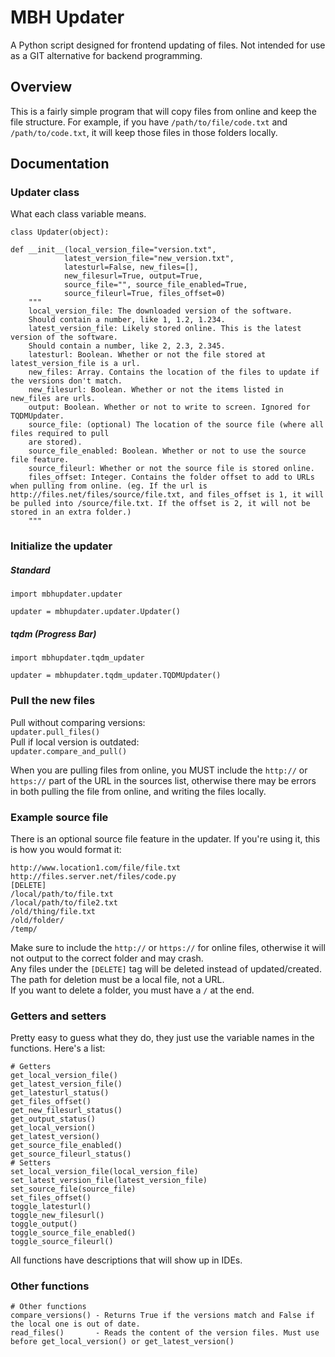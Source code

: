 # MBH Updater
A Python script designed for frontend updating of files.
Not intended for use as a GIT alternative for backend programming.

## Overview
This is a fairly simple program that will copy files from online and keep the file structure. For example, if you have `/path/to/file/code.txt` and `/path/to/code.txt`, it will keep those files in those folders locally.

## Documentation
### Updater class
What each class variable means.

    class Updater(object):

    def __init__(local_version_file="version.txt",
                latest_version_file="new_version.txt",
                latesturl=False, new_files=[],
                new_filesurl=True, output=True,
                source_file="", source_file_enabled=True,
                source_fileurl=True, files_offset=0)
        """
        local_version_file: The downloaded version of the software.
        Should contain a number, like 1, 1.2, 1.234.
        latest_version_file: Likely stored online. This is the latest version of the software.
        Should contain a number, like 2, 2.3, 2.345.
        latesturl: Boolean. Whether or not the file stored at latest_version_file is a url.
        new_files: Array. Contains the location of the files to update if the versions don't match.
        new_filesurl: Boolean. Whether or not the items listed in new_files are urls.
        output: Boolean. Whether or not to write to screen. Ignored for TQDMUpdater.
        source_file: (optional) The location of the source file (where all files required to pull
        are stored).
        source_file_enabled: Boolean. Whether or not to use the source file feature.
        source_fileurl: Whether or not the source file is stored online.
        files_offset: Integer. Contains the folder offset to add to URLs when pulling from online. (eg. If the url is http://files.net/files/source/file.txt, and files_offset is 1, it will be pulled into /source/file.txt. If the offset is 2, it will not be stored in an extra folder.)
        """

### Initialize the updater
##### Standard
    import mbhupdater.updater

    updater = mbhupdater.updater.Updater()
##### tqdm (Progress Bar)
    import mbhupdater.tqdm_updater

    updater = mbhupdater.tqdm_updater.TQDMUpdater()

### Pull the new files
Pull without comparing versions:  
    `updater.pull_files()`  
Pull if local version is outdated:  
    `updater.compare_and_pull()`  

When you are pulling files from online, you MUST include the `http://` or `https://` part of the URL in the sources list, otherwise there may be errors in both pulling the file from online, and writing the files locally.

### Example source file
There is an optional source file feature in the updater.
If you're using it, this is how you would format it:

    http://www.location1.com/file/file.txt
    http://files.server.net/files/code.py
    [DELETE]
    /local/path/to/file.txt
    /local/path/to/file2.txt
    /old/thing/file.txt
    /old/folder/
    /temp/
Make sure to include the `http://` or `https://` for online files, otherwise it will not output to the correct folder and may crash.  
Any files under the `[DELETE]` tag will be deleted instead of updated/created. The path for deletion must be a local file, not a URL.  
If you want to delete a folder, you must have a `/` at the end.

### Getters and setters
Pretty easy to guess what they do, they just use the variable names in the functions. Here's a list:

    # Getters
    get_local_version_file()
    get_latest_version_file()
    get_latesturl_status()
    get_files_offset()
    get_new_filesurl_status()
    get_output_status()
    get_local_version()
    get_latest_version()
    get_source_file_enabled()
    get_source_fileurl_status()
    # Setters
    set_local_version_file(local_version_file)
    set_latest_version_file(latest_version_file)
    set_source_file(source_file)
    set_files_offset()
    toggle_latesturl()
    toggle_new_filesurl()
    toggle_output()
    toggle_source_file_enabled()
    toggle_source_fileurl()
All functions have descriptions that will show up in IDEs.

### Other functions
    # Other functions
    compare_versions() - Returns True if the versions match and False if the local one is out of date.
    read_files()       - Reads the content of the version files. Must use before get_local_version() or get_latest_version()

